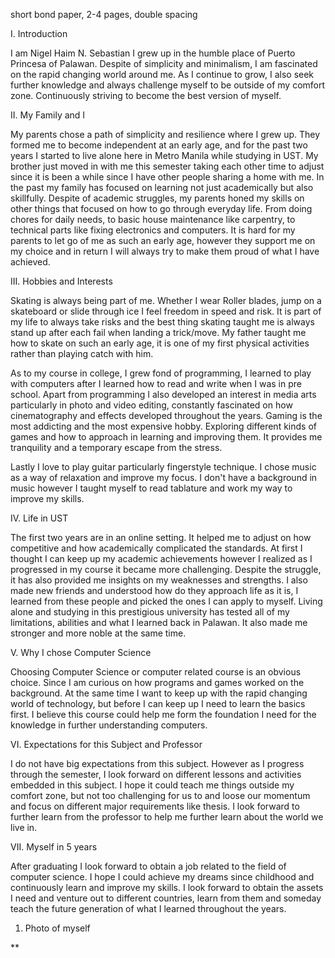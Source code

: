 
short bond paper, 2-4 pages, double spacing


I. Introduction

I am Nigel Haim N. Sebastian I grew up in the humble place of Puerto Princesa of Palawan. Despite of simplicity and minimalism, I am fascinated on the rapid changing world around me. As I continue to grow, I also seek further knowledge and always challenge myself to be outside of my comfort zone. Continuously striving to become the best version of myself. 

II. My Family and I

My parents chose a path of simplicity and resilience where I grew up. They formed me to become independent at an early age, and for the past two years I started to live alone here in Metro Manila while studying in UST. My brother just moved in with me this semester taking each other time to adjust since it is been a while since I have other people sharing a home with me. In the past my family has focused on learning not just academically but also skillfully. Despite of academic struggles, my parents honed my skills on other things that focused on how to go through everyday life. From doing chores for daily needs, to basic house maintenance like carpentry, to technical parts like fixing electronics and computers. It is hard for my parents to let go of me as such an early age, however they support me on my choice and in return I will always try to make them proud of what I have achieved. 

III. Hobbies and Interests

Skating is always being part of me. Whether I wear Roller blades, jump on a skateboard or slide through ice I feel freedom in speed and risk. It is part of my life to always take risks and the best thing skating taught me is always stand up after each fail when landing a trick/move. My father taught me how to skate on such an early age, it is one of my first physical activities rather than playing catch with him. 

As to my course in college, I grew fond of programming, I learned to play with computers after I learned how to read and write when I was in pre school. Apart from programming I also developed an interest in media arts particularly in photo and video editing, constantly fascinated on how cinematography and effects developed throughout the years. Gaming is the most addicting and the most expensive hobby. Exploring different kinds of games and how to approach in learning and improving them. It provides me tranquility and a temporary escape from the stress.

Lastly I love to play guitar particularly fingerstyle technique. I chose music as a way of relaxation and improve my focus. I don't have a background in music however I taught myself to read tablature and work my way to improve my skills.

  
IV. Life in UST

The first two years are in an online setting. It helped me to adjust on how competitive and how academically complicated the standards. At first I thought I can keep up my academic achievements however I realized as I progressed in my course it became more challenging. Despite the struggle, it has also provided me insights on my weaknesses and strengths. I also made new friends and understood how do they approach life as it is, I learned from these people and picked the ones I can apply to myself. Living alone and studying in this prestigious university has tested all of my limitations, abilities and what I learned back in Palawan. It also made me stronger and more noble at the same time. 

  

V. Why I chose Computer Science

Choosing Computer Science or computer related course is an obvious choice. Since I am curious on how programs and games worked on the background. At the same time I want to keep up with the rapid changing world of technology, but before I can keep up I need to learn the basics first. I believe this course could help me form the foundation I need for the knowledge in further understanding computers.
  

VI. Expectations for this Subject and Professor

I do not have big expectations from this subject. However as I progress through the semester, I look forward on different lessons and activities embedded in this subject. I hope it could teach me things outside my comfort zone, but not too challenging for us to and loose our momentum and focus on different major requirements like thesis. I look forward to further learn from the professor to help me further learn about the world we live in. 

VII. Myself in 5 years

After graduating I look forward to obtain a job related to the field of computer science. I hope I could achieve my dreams since childhood and continuously learn and improve my skills. I look forward to obtain the assets I need and venture out to different countries, learn from them and someday teach the future generation of what I learned throughout the years. 


1. Photo of myself
    

**